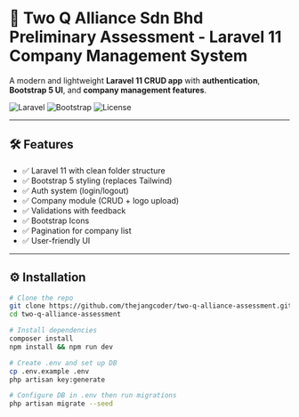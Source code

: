 # 🚀 Two Q Alliance Sdn Bhd Preliminary Assessment - Laravel 11 Company Management System

A modern and lightweight **Laravel 11 CRUD app** with **authentication**, **Bootstrap 5 UI**, and **company management features**.

![Laravel](https://img.shields.io/badge/Laravel-11.x-red?logo=laravel)
![Bootstrap](https://img.shields.io/badge/Bootstrap-5.x-blue?logo=bootstrap)
![License](https://img.shields.io/badge/license-MIT-green)

---

## 🛠 Features

- ✅ Laravel 11 with clean folder structure
- ✅ Bootstrap 5 styling (replaces Tailwind)
- ✅ Auth system (login/logout)
- ✅ Company module (CRUD + logo upload)
- ✅ Validations with feedback
- ✅ Bootstrap Icons
- ✅ Pagination for company list
- ✅ User-friendly UI

---

## ⚙️ Installation

```bash
# Clone the repo
git clone https://github.com/thejangcoder/two-q-alliance-assessment.git
cd two-q-alliance-assessment

# Install dependencies
composer install
npm install && npm run dev

# Create .env and set up DB
cp .env.example .env
php artisan key:generate

# Configure DB in .env then run migrations
php artisan migrate --seed
